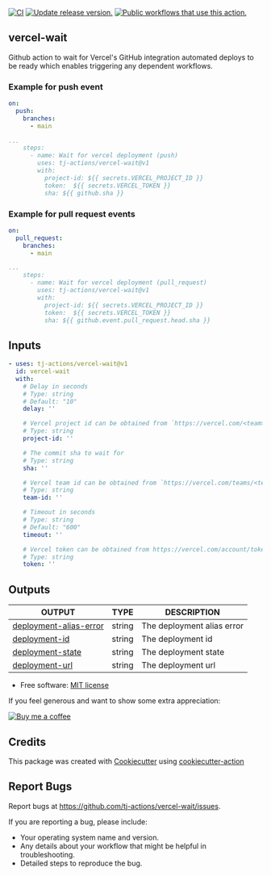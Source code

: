 [![CI](https://github.com/tj-actions/vercel-wait/workflows/CI/badge.svg)](https://github.com/tj-actions/vercel-wait/actions?query=workflow%3ACI)
[![Update release version.](https://github.com/tj-actions/vercel-wait/workflows/Update%20release%20version./badge.svg)](https://github.com/tj-actions/vercel-wait/actions?query=workflow%3A%22Update+release+version.%22)
[![Public workflows that use this action.](https://img.shields.io/endpoint?url=https%3A%2F%2Fused-by.vercel.app%2Fapi%2Fgithub-actions%2Fused-by%3Faction%3Dtj-actions%2Fvercel-wait%26badge%3Dtrue)](https://github.com/search?o=desc\&q=tj-actions+vercel-wait+path%3A.github%2Fworkflows+language%3AYAML\&s=\&type=Code)

## vercel-wait

Github action to wait for Vercel's GitHub integration automated deploys to be ready which enables triggering any dependent workflows.

### Example for push event

```yaml
on:
  push:
    branches:
      - main

...
    steps:
      - name: Wait for vercel deployment (push)
        uses: tj-actions/vercel-wait@v1
        with:
          project-id: ${{ secrets.VERCEL_PROJECT_ID }}
          token:  ${{ secrets.VERCEL_TOKEN }}
          sha: ${{ github.sha }}
```

### Example for pull request events

```yaml
on:
  pull_request:
    branches:
      - main

...
    steps:
      - name: Wait for vercel deployment (pull_request)
        uses: tj-actions/vercel-wait@v1
        with:
          project-id: ${{ secrets.VERCEL_PROJECT_ID }}
          token:  ${{ secrets.VERCEL_TOKEN }}
          sha: ${{ github.event.pull_request.head.sha }}
```

## Inputs

<!-- AUTO-DOC-INPUT:START - Do not remove or modify this section -->

```yaml
- uses: tj-actions/vercel-wait@v1
  id: vercel-wait
  with:
    # Delay in seconds
    # Type: string
    # Default: "10"
    delay: ''

    # Vercel project id can be obtained from `https://vercel.com/<team>/<project>/settings`
    # Type: string
    project-id: ''

    # The commit sha to wait for
    # Type: string
    sha: ''

    # Vercel team id can be obtained from `https://vercel.com/teams/<team>/settings`
    # Type: string
    team-id: ''

    # Timeout in seconds
    # Type: string
    # Default: "600"
    timeout: ''

    # Vercel token can be obtained from https://vercel.com/account/tokens
    # Type: string
    token: ''

```

<!-- AUTO-DOC-INPUT:END -->

## Outputs

<!-- AUTO-DOC-OUTPUT:START - Do not remove or modify this section -->

|                                                OUTPUT                                                |  TYPE  |        DESCRIPTION         |
|------------------------------------------------------------------------------------------------------|--------|----------------------------|
| <a name="output_deployment-alias-error"></a>[deployment-alias-error](#output_deployment-alias-error) | string | The deployment alias error |
|              <a name="output_deployment-id"></a>[deployment-id](#output_deployment-id)               | string |     The deployment id      |
|          <a name="output_deployment-state"></a>[deployment-state](#output_deployment-state)          | string |    The deployment state    |
|             <a name="output_deployment-url"></a>[deployment-url](#output_deployment-url)             | string |     The deployment url     |

<!-- AUTO-DOC-OUTPUT:END -->

*   Free software: [MIT license](LICENSE)

If you feel generous and want to show some extra appreciation:

[![Buy me a coffee][buymeacoffee-shield]][buymeacoffee]

[buymeacoffee]: https://www.buymeacoffee.com/jackton1

[buymeacoffee-shield]: https://www.buymeacoffee.com/assets/img/custom_images/orange_img.png

## Credits

This package was created with [Cookiecutter](https://github.com/cookiecutter/cookiecutter) using [cookiecutter-action](https://github.com/tj-actions/cookiecutter-action)

## Report Bugs

Report bugs at https://github.com/tj-actions/vercel-wait/issues.

If you are reporting a bug, please include:

*   Your operating system name and version.
*   Any details about your workflow that might be helpful in troubleshooting.
*   Detailed steps to reproduce the bug.
